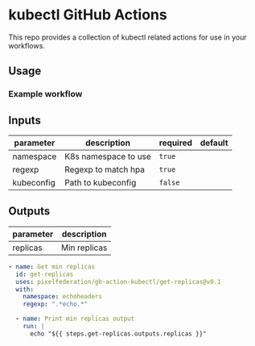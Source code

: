 # kubectl GitHub Actions

This repo provides a collection of kubectl related actions for use in your
workflows.

## Usage

### Example workflow

## Inputs

| parameter  | description          | required | default |
| ---------- | -------------------- | -------- | ------- |
| namespace  | K8s namespace to use | `true`   |         |
| regexp     | Regexp to match hpa  | `true`   |         |
| kubeconfig | Path to kubeconfig   | `false`  |         |

## Outputs

| parameter | description  |
| --------- | ------------ |
| replicas  | Min replicas |

```yml
- name: Get min replicas
  id: get-replicas
  uses: pixelfederation/gh-action-kubectl/get-replicas@v0.1
  with:
    namespace: echoheaders
    regexp: ".*echo.*"

  - name: Print min replicas output
    run: |
      echo "${{ steps.get-replicas.outputs.replicas }}"
```
